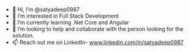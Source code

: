 - 👋 Hi, I’m @satyadeep0987
- 👀 I’m interested in Full Stack Development
- 🌱 I’m currently learning .Net Core and Angular
- 💞️ I’m looking to help and collaborate with the person looking for the solution.
- 📫 Reach out me on LinkedIn- www.linkedin.com/in/satyadeep0987

<!---
satyadeep0987/satyadeep0987 is a ✨ special ✨ repository because its `README.md` (this file) appears on your GitHub profile.
You can click the Preview link to take a look at your changes.
--->
